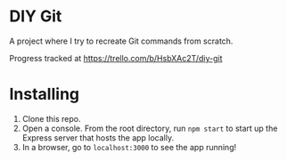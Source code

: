 # DIY Git

A project where I try to recreate Git commands from scratch.

Progress tracked at <https://trello.com/b/HsbXAc2T/diy-git>

# Installing

1. Clone this repo.
1. Open a console. From the root directory, run `npm start` to start up the Express server that hosts the app locally.
1. In a browser, go to `localhost:3000` to see the app running!